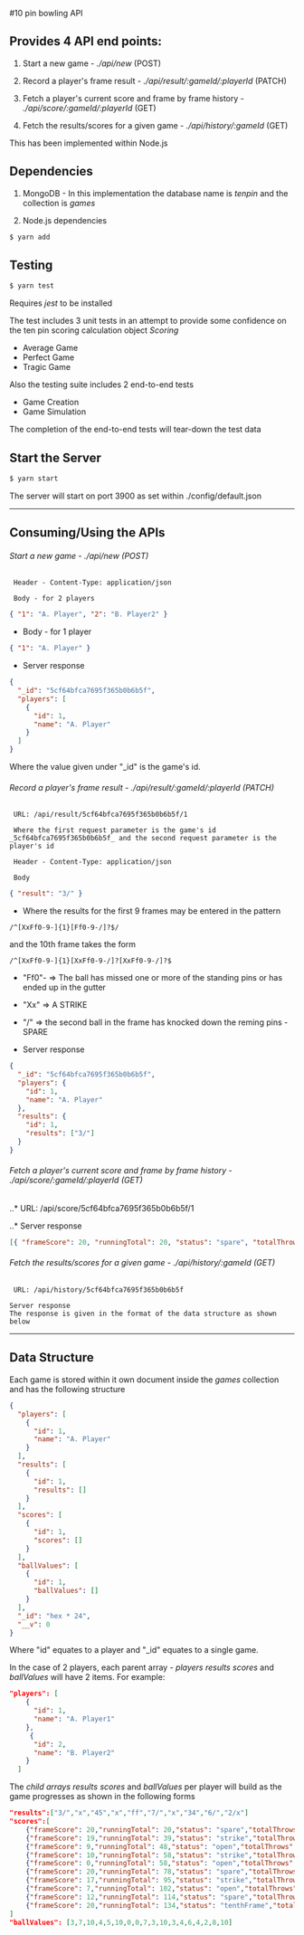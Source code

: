 #10 pin bowling API

## Provides 4 API end points:

1. Start a new game - _./api/new_ (POST)

2. Record a player's frame result - _./api/result/:gameId/:playerId_ (PATCH)

3. Fetch a player's current score and frame by frame history - _./api/score/:gameId/:playerId_ (GET)

4. Fetch the results/scores for a given game - _./api/history/:gameId_ (GET)

This has been implemented within Node.js

## Dependencies

1. MongoDB - In this implementation the database name is _tenpin_ and the collection is _games_

2. Node.js dependencies

```javascript
$ yarn add
```

## Testing

```javascript
$ yarn test
```

Requires _jest_ to be installed

The test includes 3 unit tests in an attempt to provide some confidence on the ten pin scoring calculation object _Scoring_

- Average Game
- Perfect Game
- Tragic Game

Also the testing suite includes 2 end-to-end tests

- Game Creation
- Game Simulation

The completion of the end-to-end tests will tear-down the test data

## Start the Server

```javascript
$ yarn start
```

The server will start on port 3900 as set within ./config/default.json

---

## Consuming/Using the APIs

###### Start a new game - _./api/new_ (POST)

     Header - Content-Type: application/json

     Body - for 2 players

```json
{ "1": "A. Player", "2": "B. Player2" }
```

- Body - for 1 player

```json
{ "1": "A. Player" }
```

- Server response

```json
{
  "_id": "5cf64bfca7695f365b0b6b5f",
  "players": [
    {
      "id": 1,
      "name": "A. Player"
    }
  ]
}
```

Where the value given under "\_id" is the game's id.

###### Record a player's frame result - _./api/result/:gameId/:playerId_ (PATCH)

     URL: /api/result/5cf64bfca7695f365b0b6b5f/1

     Where the first request parameter is the game's id _5cf64bfca7695f365b0b6b5f_ and the second request parameter is the player's id

     Header - Content-Type: application/json

     Body

```json
{ "result": "3/" }
```

- Where the results for the first 9 frames may be entered in the pattern

```
/^[XxFf0-9-]{1}[Ff0-9-/]?$/
```

and the 10th frame takes the form

```
/^[XxFf0-9-]{1}[XxFf0-9-/]?[XxFf0-9-/]?$
```

- "Ff0"- => The ball has missed one or more of the standing pins or has ended up in the gutter
- "Xx" => A STRIKE
- "/" => the second ball in the frame has knocked down the reming pins - SPARE

- Server response

```json
{
  "_id": "5cf64bfca7695f365b0b6b5f",
  "players": {
    "id": 1,
    "name": "A. Player"
  },
  "results": {
    "id": 1,
    "results": ["3/"]
  }
}
```

###### Fetch a player's current score and frame by frame history - _./api/score/:gameId/:playerId_ (GET)

..\* URL: /api/score/5cf64bfca7695f365b0b6b5f/1

..\* Server response

```json
[{ "frameScore": 20, "runningTotal": 20, "status": "spare", "totalThrows": 2 }]
```

###### Fetch the results/scores for a given game - _./api/history/:gameId_ (GET)

     URL: /api/history/5cf64bfca7695f365b0b6b5f

    Server response
    The response is given in the format of the data structure as shown below

---

## Data Structure

Each game is stored within it own document inside the _games_ collection and has the following structure

```json
{
  "players": [
    {
      "id": 1,
      "name": "A. Player"
    }
  ],
  "results": [
    {
      "id": 1,
      "results": []
    }
  ],
  "scores": [
    {
      "id": 1,
      "scores": []
    }
  ],
  "ballValues": [
    {
      "id": 1,
      "ballValues": []
    }
  ],
  "_id": "hex * 24",
  "__v": 0
}
```

Where "id" equates to a player and "\_id" equates to a single game.

In the case of 2 players, each parent array - _players_ _results_ _scores_ and _ballValues_ will have 2 items. For example:

```json
"players": [
    {
      "id": 1,
      "name": "A. Player1"
    },
     {
      "id": 2,
      "name": "B. Player2"
    }
  ]
```

The _child arrays_ _results_ _scores_ and _ballValues_ per player will build as the game progresses as shown in the following forms

```json
"results":["3/","x","45","x","ff","7/","x","34","6/","2/x"]
"scores":[
    {"frameScore": 20,"runningTotal": 20,"status": "spare","totalThrows": 2},
    {"frameScore": 19,"runningTotal": 39,"status": "strike","totalThrows": 3},
    {"frameScore": 9,"runningTotal": 48,"status": "open","totalThrows": 5},
    {"frameScore": 10,"runningTotal": 58,"status": "strike","totalThrows": 6},
    {"frameScore": 0,"runningTotal": 58,"status": "open","totalThrows": 8},
    {"frameScore": 20,"runningTotal": 78,"status": "spare","totalThrows": 10},
    {"frameScore": 17,"runningTotal": 95,"status": "strike","totalThrows": 11},
    {"frameScore": 7,"runningTotal": 102,"status": "open","totalThrows": 13},
    {"frameScore": 12,"runningTotal": 114,"status": "spare","totalThrows": 15},
    {"frameScore": 20,"runningTotal": 134,"status": "tenthFrame","totalThrows": 18}
]
"ballValues": [3,7,10,4,5,10,0,0,7,3,10,3,4,6,4,2,8,10]
```

